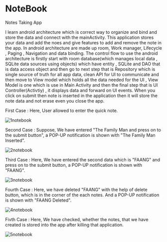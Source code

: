 # NoteBook
Notes Taking App 

I learn android architecture which is correct way to organize and bind and store the data and connect with the mainActivity. This application stores your data and add the noes and give features to add and remove the note in the app. In android architecture are made up room, Work manager, Lifecycle , Paging , Navigation and data binding. The control flow to use the android architecture is firstly start with room database(which manages local data , SQLite data sources using objects) which have entity , SQLite and DAO that is data access object and then go to next step that is Repository which is single source of truth for all app data, clean API for UI to communicate and then move to View model which holds all the data needed for the UI , View Model is one which is use in Main Activity and then the final step that is UI Controller(Activtiy) , it displays data and forward on UI events. When you click on submit then note is inserted in the application then it will store the note data and not erase even you close the app.


First Case : Here, User allowed to enter the quick note.

![1notebook](https://user-images.githubusercontent.com/62170581/125393780-2fce2180-e3c6-11eb-9d9e-9d9e8bbc3746.jpeg)


Second Case : Suppose, We have entered "The Family Man and press on to the submit button", a POP-UP notification is shown with "The Family Man Inserted".

![2notebook](https://user-images.githubusercontent.com/62170581/125393801-38265c80-e3c6-11eb-8d79-28627334a1fb.jpeg)


Third Case : Here, We have entered the second data which is "FAANG" and press on to the submit button, a POP-UP notification is shown with "FAANG".

![3notebook](https://user-images.githubusercontent.com/62170581/125393808-3bb9e380-e3c6-11eb-8d64-225ed9caf7b2.jpeg)


Fourth Case : Here, we have deleted "FAANG" with the help of delete button, which is in the corner of the each notes. And a POP-UP notification is shown with "FAANG Deleted".

![4notebook](https://user-images.githubusercontent.com/62170581/125393814-3eb4d400-e3c6-11eb-9d13-19f00d0284db.jpeg)


Fivth Case : Here, We have checked, whether the notes, that we have created is stored into the app after killing that application.

![5notebook](https://user-images.githubusercontent.com/62170581/125393825-45434b80-e3c6-11eb-9d86-5a8d630e194d.jpeg)


